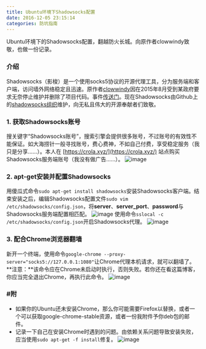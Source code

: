 ```yaml
---
title: Ubuntu环境下Shadowsocks配置
date: 2016-12-05 23:15:14
categories: 防坑指南
---
```

Ubuntu环境下的Shadowsocks配置，翻越防火长城。向原作者clowwindy致敬，也做一份记录。<!-- more -->

### 介绍
Shadowsocks（影梭）是一个使用socks5协议的开源代理工具，分为服务端和客户端，访问墙外网络稳定且迅速。原作者[clowwindy](https://github.com/clowwindy)因在2015年8月受到某政府要求无奈停止维护并删除了项目代码。事件[传送门](https://web.archive.org/web/20150822042959/https://github.com/shadowsocks/shadowsocks-iOS/issues/124#issuecomment-133630294)。现在Shadowsocks由Github上的[shadowsocks组织](https://github.com/shadowsocks)维护，向无私且伟大的开源奉献者们致敬。

### 1. 获取Shadowsocks账号
搜关键字“Shadowsocks账号”，搜索引擎会提供很多账号，不过账号的有效性不能保证。如大海捞针一般寻找账号，费心费神，不如自己付费，享受稳定服务（我只是分享......）。本人在 [https://crola.xyz/](https://crola.xyz/) 站点购买Shadowsocks服务端账号（我没有做广告......）。
![image](http://ogvr8n3tg.bkt.clouddn.com/Ubuntu%E7%8E%AF%E5%A2%83%E4%B8%8BShadowsocks%E9%85%8D%E7%BD%AE/1.png)

### 2. apt-get安装并配置Shadowsocks
用傻瓜式命令`sudo apt-get install shadowsocks`安装Shadowsocks客户端。结束安装之后，编辑Shadowsocks配置文件`sudo vim /etc/shadowsocks/config.json`，将**server**、**server_port**、**password**与Shadowsocks服务端配置相匹配。
![image](http://ogvr8n3tg.bkt.clouddn.com/Ubuntu%E7%8E%AF%E5%A2%83%E4%B8%8BShadowsocks%E9%85%8D%E7%BD%AE/2.png)
使用命令`sslocal -c /etc/shadowsocks/config.json`开启Shadowsocks代理。
![image](http://ogvr8n3tg.bkt.clouddn.com/Ubuntu%E7%8E%AF%E5%A2%83%E4%B8%8BShadowsocks%E9%85%8D%E7%BD%AE/3.png)

### 3. 配合Chrome浏览器翻墙
新开一个终端，使用命令`google-chrome --proxy-server="socks5://127.0.0.1:1080"`让Chrome代理本机请求，就可以翻墙了。
**注意：**该命令应在Chrome未启动时执行，否则失败。若你还在看这篇博客，你应当完全退出Chrome，再执行此命令。
![image](http://ogvr8n3tg.bkt.clouddn.com/Ubuntu%E7%8E%AF%E5%A2%83%E4%B8%8BShadowsocks%E9%85%8D%E7%BD%AE/4.png)

### #附
- 如果你的Ubuntu还未安装Chrome，那么你可能需要Firefox以替换，或者一个可以获取google-chrome-stable资源，或者一份我附件予你deb包的邮件。
- 记录一下自己在安装Chrome时遇到的问题。由依赖关系问题导致安装失败，应当使用`sudo apt-get -f install`修复。
![image](http://ogvr8n3tg.bkt.clouddn.com/Ubuntu%E7%8E%AF%E5%A2%83%E4%B8%8BShadowsocks%E9%85%8D%E7%BD%AE/5.png)